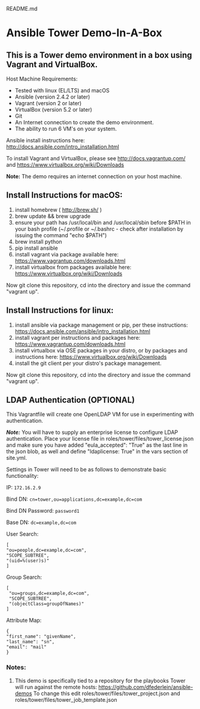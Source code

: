 README.md

Ansible Tower Demo-In-A-Box
===========================

## This is a Tower demo environment in a box using Vagrant and VirtualBox.

Host Machine Requirements:

- Tested with linux (EL/LTS) and macOS
- Ansible (version 2.4.2 or later)
- Vagrant (version 2 or later)
- VirtualBox (version 5.2 or later)
- Git
- An Internet connection to create the demo environment.
- The ability to run 6 VM's on your system.

Ansible install instructions here: http://docs.ansible.com/intro_installation.html

To install Vagrant and VirtualBox, please see http://docs.vagrantup.com/ and https://www.virtualbox.org/wiki/Downloads

**Note:** The demo requires an internet connection on your host machine.

## Install Instructions for macOS:

1. install homebrew ( http://brew.sh/ )
2. brew update && brew upgrade
3. ensure your path has /usr/local/bin and /usr/local/sbin before $PATH in your bash profile (~/.profile or ~/.bashrc - check after installation by issuing the command "echo $PATH")
4. brew install python
5. pip install ansible
6. install vagrant via package available here: https://www.vagrantup.com/downloads.html
7. install virtualbox from packages available here: https://www.virtualbox.org/wiki/Downloads

Now git clone this repository, cd into the directory and issue the command "vagrant up".

## Install Instructions for linux:

1. install ansible via package management or pip, per these instructions: https://docs.ansible.com/ansible/intro_installation.html
2. install vagrant per instructions and packages here: https://www.vagrantup.com/downloads.html
3. install virtualbox via OSE packages in your distro, or by packages and instructions here: https://www.virtualbox.org/wiki/Downloads
4. install the git client per your distro's package management.

Now git clone this repository, cd into the directory and issue the command "vagrant up".

## LDAP Authentication (OPTIONAL)

This Vagrantfile will create one OpenLDAP VM for use in experimenting with authentication. 

***Note:***  You will have to supply an enterprise license to configure LDAP authentication. Place your license file in roles/tower/files/tower_license.json and make sure you have added "eula_accepted": "True" as the last line in the json blob, as well and define "ldaplicense: True" in the vars section of site.yml.

Settings in Tower will need to be as follows to demonstrate basic functionality:

IP: `172.16.2.9`

Bind DN: `cn=tower,ou=applications,dc=example,dc=com`

Bind DN Password: `password1`

Base DN: `dc=example,dc=com`

User Search:

```
[
"ou=people,dc=example,dc=com",
"SCOPE_SUBTREE",
"(uid=%(user)s)"
]
```
Group Search:
```
[
 "ou=groups,dc=example,dc=com",
 "SCOPE_SUBTREE",
 "(objectClass=groupOfNames)"
]
```
Attribute Map:
```
{
"first_name": "givenName",
"last_name": "sn",
"email": "mail"
}
```

### Notes:

1. This demo is specifically tied to a repository for the playbooks Tower will run against the remote hosts: https://github.com/dfederlein/ansible-demos To change this edit roles/tower/files/tower_project.json and roles/tower/files/tower_job_template.json

